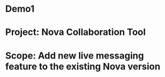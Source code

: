 # Demo1 

# Project: Nova Collaboration Tool

# Scope: Add new live messaging feature to the existing Nova version
